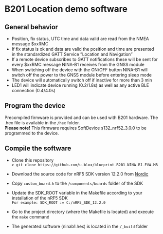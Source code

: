 # B201 Location demo software

## General behavior

* Position, fix status, UTC time  and data valid are read from the NMEA message $xxRMC
* If fix status is ok and data are valid the position and time are presented in the standardized GATT Service ”Location and Navigation”
* If a remote device subscribes to GATT notifications these will be sent for every $xxRMC message NINA-B1 receives from the GNSS module
* When switching off the device with the ON/OFF button NINA-B1 will switch off the power to the GNSS module before entering sleep mode
* The device will automatically switch off if inactive for more than 3 min
* LED1 will indicate device running (0.2/1.8s) as well as any active BLE connection (0.4/4.0s)

## Program the device

Precompiled firmware is provided and can be used with B201 hardware. The .hex file is available in the ```/hex``` folder.   
**Please note!** This firmware requires SoftDevice s132_nrf52_3.0.0 to be programmed to the device.

## Compile the software

* Clone this repository   
```> git clone https://github.com/u-blox/blueprint-B201-NINA-B1-EVA-M8```

* Download the source code for nRF5 SDK version 12.2.0 from [Nordic](https://www.nordicsemi.com/eng/nordic/Products/nRF5-SDK/nRF5-SDK-v12-zip/54291)

* Copy ```custom_board.h``` to the ```/components/boards``` folder of the SDK

* Update the SDK_ROOT variable in the Makefile according to your installation of the nRF5 SDK   
```For example: SDK_ROOT := C:/nRF5_SDK_12.2.0```

* Go to the project directory (where the Makefile is located) and execute the ```make``` command

* The generated software (ninab1.hex) is located in the ```/_build``` folder